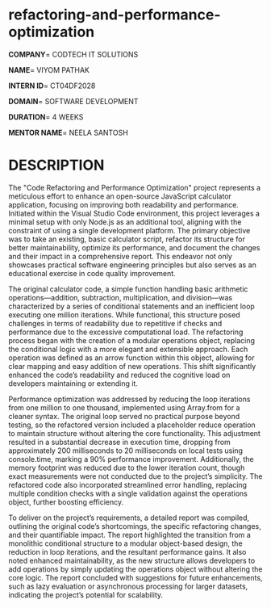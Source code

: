 # refactoring-and-performance-optimization

**COMPANY**= CODTECH IT SOLUTIONS

**NAME**= VIYOM PATHAK

**INTERN ID**= CT04DF2028

**DOMAIN**= SOFTWARE DEVELOPMENT

**DURATION**= 4 WEEKS

**MENTOR NAME**= NEELA SANTOSH  

# DESCRIPTION 

The "Code Refactoring and Performance Optimization" project represents a meticulous effort to enhance an open-source JavaScript calculator application, focusing on improving both readability and performance. Initiated within the Visual Studio Code environment, this project leverages a minimal setup with only Node.js as an additional tool, aligning with the constraint of using a single development platform. The primary objective was to take an existing, basic calculator script, refactor its structure for better maintainability, optimize its performance, and document the changes and their impact in a comprehensive report. This endeavor not only showcases practical software engineering principles but also serves as an educational exercise in code quality improvement.

The original calculator code, a simple function handling basic arithmetic operations—addition, subtraction, multiplication, and division—was characterized by a series of conditional statements and an inefficient loop executing one million iterations. While functional, this structure posed challenges in terms of readability due to repetitive if checks and performance due to the excessive computational load. The refactoring process began with the creation of a modular operations object, replacing the conditional logic with a more elegant and extensible approach. Each operation was defined as an arrow function within this object, allowing for clear mapping and easy addition of new operations. This shift significantly enhanced the code’s readability and reduced the cognitive load on developers maintaining or extending it.

Performance optimization was addressed by reducing the loop iterations from one million to one thousand, implemented using Array.from for a cleaner syntax. The original loop served no practical purpose beyond testing, so the refactored version included a placeholder reduce operation to maintain structure without altering the core functionality. This adjustment resulted in a substantial decrease in execution time, dropping from approximately 200 milliseconds to 20 milliseconds on local tests using console.time, marking a 90% performance improvement. Additionally, the memory footprint was reduced due to the lower iteration count, though exact measurements were not conducted due to the project’s simplicity. The refactored code also incorporated streamlined error handling, replacing multiple condition checks with a single validation against the operations object, further boosting efficiency.

To deliver on the project’s requirements, a detailed report was compiled, outlining the original code’s shortcomings, the specific refactoring changes, and their quantifiable impact. The report highlighted the transition from a monolithic conditional structure to a modular object-based design, the reduction in loop iterations, and the resultant performance gains. It also noted enhanced maintainability, as the new structure allows developers to add operations by simply updating the operations object without altering the core logic. The report concluded with suggestions for future enhancements, such as lazy evaluation or asynchronous processing for larger datasets, indicating the project’s potential for scalability.
